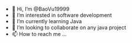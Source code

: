 - 👋 Hi, I’m @BaoVu19999
- 👀 I’m interested in software development
- 🌱 I’m currently learning Java
- 💞️ I’m looking to collaborate on any java project
- 📫 How to reach me ...

<!---
BaoVu19999/BaoVu19999 is a ✨ special ✨ repository because its `README.md` (this file) appears on your GitHub profile.
You can click the Preview link to take a look at your changes.
--->
